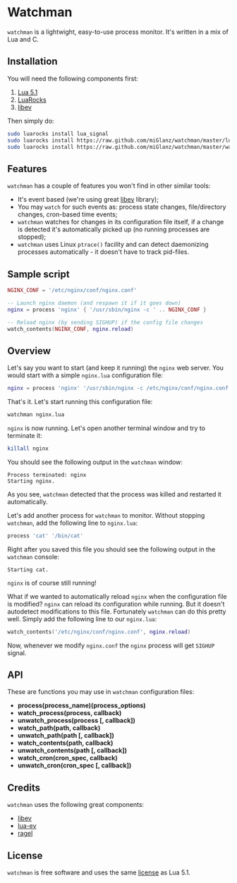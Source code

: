 # Watchman

`watchman` is a lightwight, easy-to-use process monitor. It's written in a mix of Lua and C.


## Installation

You will need the following components first:

1. [Lua 5.1](http://lua.org)
2. [LuaRocks](http://luarocks.org)
3. [libev](http://software.schmorp.de/pkg/libev.html)

Then simply do:

```bash
sudo luarocks install lua_signal
sudo luarocks install https://raw.github.com/miGlanz/watchman/master/lua-ev-scm-1.rockspec
sudo luarocks install https://raw.github.com/miGlanz/watchman/master/watchman-git-1.rockspec
```


## Features

`watchman` has a couple of features you won't find in other similar tools:

* It's event based (we're using great [libev](http://software.schmorp.de/pkg/libev.html) library);
* You may `watch` for such events as: process state changes, file/directory changes, cron-based time events;
* `watchman` watches for changes in its configuration file itself, if a change is detected it's automatically picked up (no running processes are stopped);
* `watchman` uses Linux `ptrace()` facility and can detect daemonizing processes automatically - it doesn't have to track pid-files.


## Sample script

```lua
NGINX_CONF = '/etc/nginx/conf/nginx.conf'

-- Launch nginx daemon (and respawn it if it goes down)
nginx = process 'nginx' { '/usr/sbin/nginx -c ' .. NGINX_CONF }

-- Reload nginx (by sending SIGHUP) if the config file changes
watch_contents(NGINX_CONF, nginx.reload)
```

## Overview

Let's say you want to start (and keep it running) the `nginx` web server. You would start with a simple `nginx.lua` configuration file:

```lua
nginx = process 'nginx' '/usr/sbin/nginx -c /etc/nginx/conf/nginx.conf'
```

That's it. Let's start running this configuration file:

```bash
watchman nginx.lua
```

`nginx` is now running. Let's open another terminal window and try to terminate it:

```bash
killall nginx
```

You should see the following output in the `watchman` window:

    Process terminated: nginx
    Starting nginx.

As you see, `watchman` detected that the process was killed and restarted it automatically.

Let's add another process for `watchman` to monitor. Without stopping `watchman`, add the following line to `nginx.lua`:

```lua
process 'cat' '/bin/cat'
```

Right after you saved this file you should see the following output in the `watchman` console:

    Starting cat.

`nginx` is of course still running!

What if we wanted to automatically reload `nginx` when the configuration file is modified? `nginx` can reload its configuration while running. But it doesn't autodetect modifications to this file. Fortunately `watchman` can do this pretty well. Simply add the following line to our `nginx.lua`:

```lua
watch_contents('/etc/nginx/conf/nginx.conf', nginx.reload)
```

Now, whenever we modify `nginx.conf` the `nginx` process will get `SIGHUP` signal.


## API

These are functions you may use in `watchman` configuration files:

* **process(process_name)(process_options)**
* **watch_process(process, callback)**
* **unwatch_process(process [, callback])**
* **watch_path(path, callback)**
* **unwatch_path(path [, callback])**
* **watch_contents(path, callback)**
* **unwatch_contents(path [, callback])**
* **watch_cron(cron_spec, callback)**
* **unwatch_cron(cron_spec [, callback])**

## Credits

`watchman` uses the following great components:

* [libev](http://software.schmorp.de/pkg/libev.html)
* [lua-ev](https://github.com/brimworks/lua-ev)
* [ragel](http://www.complang.org/ragel/)


## License

`watchman` is free software and uses the same [license](http://www.opensource.org/licenses/mit-license.html) as Lua 5.1.
